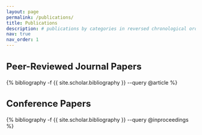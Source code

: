 ```yaml
---
layout: page
permalink: /publications/
title: Publications
description: # publications by categories in reversed chronological order. generated by jekyll-scholar.
nav: true
nav_order: 1
---
```

<!-- _pages/publications.md -->

<h2 style="font-size: 24px;">Peer-Reviewed Journal Papers</h2>

<div class="publications">
  {% bibliography -f {{ site.scholar.bibliography }} --query @article %}
</div>

<h2 style="font-size: 24px;">Conference Papers</h2>

<div class="publications">
  {% bibliography -f {{ site.scholar.bibliography }} --query @inproceedings %}
</div>
